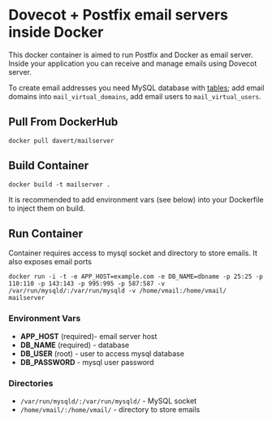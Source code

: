 # Dovecot + Postfix email servers inside Docker

This docker container is aimed to run Postfix and Docker as email server.
Inside your application you can receive and manage emails using Dovecot server.

To create email addresses you need MySQL database with [tables](https://github.com/Codegyre/DockerPostfixDovecot/blob/master/mailschema.sql); add email domains into `mail_virtual_domains`, add email users to `mail_virtual_users`. 

## Pull From DockerHub

```
docker pull davert/mailserver
```

## Build Container

```
docker build -t mailserver .  
```

It is recommended to add environment vars (see below) into your Dockerfile to inject them on build.

## Run Container

Container requires access to mysql socket and directory to store emails. It also exposes email ports

```
docker run -i -t -e APP_HOST=example.com -e DB_NAME=dbname -p 25:25 -p 110:110 -p 143:143 -p 995:995 -p 587:587 -v /var/run/mysqld/:/var/run/mysqld -v /home/vmail:/home/vmail/ mailserver
```

### Environment Vars

* **APP_HOST** (required)- email server host
* **DB_NAME** (required) - database
* **DB_USER** (root) - user to access mysql database
* **DB_PASSWORD** - mysql user password

### Directories

* `/var/run/mysqld/:/var/run/mysqld/` - MySQL socket
* `/home/vmail/:/home/vmail/` - directory to store emails